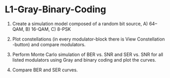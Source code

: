 # L1-Gray-Binary-Coding

1. Create a simulation model composed of a random bit source,
A) 64–QAM, B) 16-QAM, C) 8-PSK

2. Plot constellations (in every modulator-block there is View Constellation -button) and
compare modulators.

3. Perform Monte Carlo simulation of BER vs. SNR and SER vs. SNR for all listed modulators
using Gray and binary coding and plot the curves.

4. Compare BER and SER curves. 
